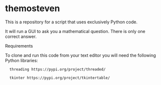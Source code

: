 # themosteven
This is a repository for a script that uses exclusively Python code. 

It will run a GUI to ask you a mathematical question.
  There is only one correct answer.

Requirements

  To clone and run this code from your text editor you will need the following Python libraries:
  
      threading https://pypi.org/project/threaded/
      
      tkinter https://pypi.org/project/tkintertable/
      
